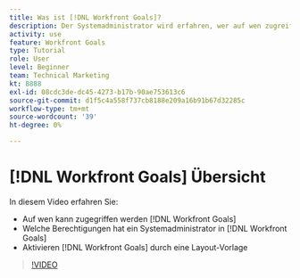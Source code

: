 ```yaml
---
title: Was ist [!DNL Workfront Goals]?
description: Der Systemadministrator wird erfahren, wer auf wen zugreifen kann [!DNL Workfront Goals], what permissions a system administrator has in [!DNL Workfront Goals], and how to enable [!DNL Workfront Goals] durch eine Layout-Vorlage.
activity: use
feature: Workfront Goals
type: Tutorial
role: User
level: Beginner
team: Technical Marketing
kt: 8888
exl-id: 08cdc3de-dc45-4273-b17b-90ae753613c6
source-git-commit: d1f5c4a558f737cb8188e209a16b91b67d32285c
workflow-type: tm+mt
source-wordcount: '39'
ht-degree: 0%

---
```


# [!DNL Workfront Goals] Übersicht

In diesem Video erfahren Sie:

* Auf wen kann zugegriffen werden [!DNL Workfront Goals]
* Welche Berechtigungen hat ein Systemadministrator in [!DNL Workfront Goals]
* Aktivieren [!DNL Workfront Goals] durch eine Layout-Vorlage

>[!VIDEO](https://video.tv.adobe.com/v/335182/?quality=12)
